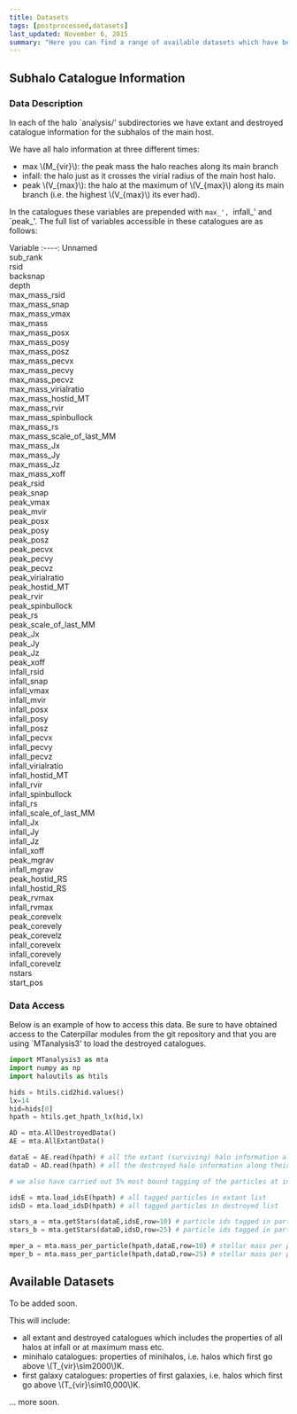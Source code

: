 ```yaml
---
title: Datasets
tags: [postprocessed,datasets]
last_updated: November 6, 2015
summary: "Here you can find a range of available datasets which have been postprocessed from the Caterpillar simulation suite."
---
```


## Subhalo Catalogue Information

### Data Description 
In each of the halo `analysis/' subdirectories we have extant and destroyed catalogue information for the subhalos of the main host.

We have all halo information at three different times:

* max \\(M_{vir}\\): the peak mass the halo reaches along its main branch
* infall: the halo just as it crosses the virial radius of the main host halo.
* peak \\(V_{max}\\): the halo at the maximum of \\(V_{max}\\) along its main branch (i.e. the highest \\(V_{max}\\) its ever had).

In the catalogues these variables are prepended with `max_', `infall_' and `peak_'. The full list of variables accessible in these catalogues are as follows: 

Variable 
 :----: 
Unnamed  
sub_rank  
rsid  
backsnap  
depth  
max_mass_rsid  
max_mass_snap  
max_mass_vmax  
max_mass  
max_mass_posx  
max_mass_posy  
max_mass_posz  
max_mass_pecvx  
max_mass_pecvy  
max_mass_pecvz  
max_mass_virialratio  
max_mass_hostid_MT  
max_mass_rvir  
max_mass_spinbullock  
max_mass_rs  
max_mass_scale_of_last_MM  
max_mass_Jx  
max_mass_Jy  
max_mass_Jz  
max_mass_xoff  
peak_rsid  
peak_snap  
peak_vmax  
peak_mvir  
peak_posx  
peak_posy  
peak_posz  
peak_pecvx  
peak_pecvy  
peak_pecvz  
peak_virialratio  
peak_hostid_MT  
peak_rvir  
peak_spinbullock  
peak_rs  
peak_scale_of_last_MM  
peak_Jx  
peak_Jy  
peak_Jz  
peak_xoff  
infall_rsid  
infall_snap  
infall_vmax  
infall_mvir  
infall_posx  
infall_posy  
infall_posz  
infall_pecvx  
infall_pecvy  
infall_pecvz  
infall_virialratio  
infall_hostid_MT  
infall_rvir  
infall_spinbullock  
infall_rs  
infall_scale_of_last_MM  
infall_Jx  
infall_Jy  
infall_Jz  
infall_xoff  
peak_mgrav  
infall_mgrav  
peak_hostid_RS  
infall_hostid_RS  
peak_rvmax  
infall_rvmax  
peak_corevelx  
peak_corevely  
peak_corevelz  
infall_corevelx  
infall_corevely  
infall_corevelz  
nstars  
start_pos  

### Data Access 

Below is an example of how to access this data. Be sure to have obtained access to the Caterpillar modules from the git repository and that you are using `MTanalysis3' to load the destroyed catalogues.

```python
import MTanalysis3 as mta
import numpy as np
import haloutils as htils

hids = htils.cid2hid.values()
lx=14
hid=hids[0]
hpath = htils.get_hpath_lx(hid,lx)

AD = mta.AllDestroyedData()
AE = mta.AllExtantData()

dataE = AE.read(hpath) # all the extant (surviving) halo information along their history
dataD = AD.read(hpath) # all the destroyed halo information along their history

# we also have carried out 5% most bound tagging of the particles at infall

idsE = mta.load_idsE(hpath) # all tagged particles in extant list
idsD = mta.load_idsD(hpath) # all tagged particles in destroyed list

stars_a = mta.getStars(dataE,idsE,row=10) # particle ids tagged in particular halo
stars_b = mta.getStars(dataD,idsD,row=25) # particle ids tagged in particular halo

mper_a = mta.mass_per_particle(hpath,dataE,row=10) # stellar mass per particle of particular halo
mper_b = mta.mass_per_particle(hpath,dataD,row=25) # stellar mass per particle of particular halo
```

## Available Datasets

To be added soon.

This will include:

* all extant and destroyed catalogues which includes the properties of all halos at infall or at maximum mass etc.
* minihalo catalogues: properties of minihalos, i.e. halos which first go above \\(T_{vir}\sim2000\\)K.
* first galaxy catalogues: properties of first galaxies, i.e. halos which first go above \\(T_{vir}\sim10,000\\)K.

... more soon.
